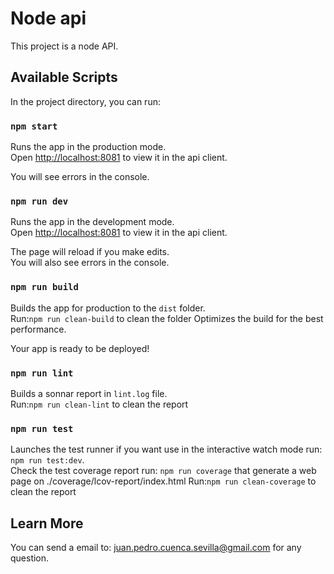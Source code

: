 # Node api

This project is a node API.

## Available Scripts

In the project directory, you can run:

### `npm start`

Runs the app in the production mode.\
Open [http://localhost:8081](http://localhost:8081) to view it in the api client.

You will see errors in the console.

### `npm run dev`

Runs the app in the development mode.\
Open [http://localhost:8081](http://localhost:8081) to view it in the api client.

The page will reload if you make edits.\
You will also see errors in the console.

### `npm run build`

Builds the app for production to the `dist` folder.\
Run:`npm run clean-build` to clean the folder
Optimizes the build for the best performance.

Your app is ready to be deployed!

### `npm run lint`

Builds a sonnar report in `lint.log` file.\
Run:`npm run clean-lint` to clean the report

### `npm run test`

Launches the test runner 
if you want use in the interactive watch mode run:\
 `npm run test:dev`.\
Check the test coverage report run: `npm run coverage` that generate a web page on ./coverage/lcov-report/index.html
Run:`npm run clean-coverage` to clean the report

## Learn More

You can send a email to: juan.pedro.cuenca.sevilla@gmail.com for any question.